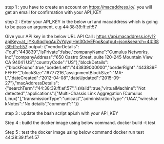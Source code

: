 step 1 : you have to create an account on https://macaddress.io/. you will get an email for confirmation with your API_KEY

step 2 : Enter your API_KEY in the below url and macaddress which is going to be pass an argument.
       e.g 44:38:39:ff:ef:57

Give your API key in the below URL API Call : https://api.macaddress.io/v1?apiKey=at_jYKuSqdlpqAuZvYdyqlHm3GdvEFpo&output=json&search=44:38:39:ff:ef:57 output: {"vendorDetails":{"oui":"443839","isPrivate":false,"companyName":"Cumulus Networks, Inc","companyAddress":"650 Castro Street, suite 120-245 Mountain View CA 94041 US","countryCode":"US"},"blockDetails":{"blockFound":true,"borderLeft":"443839000000","borderRight":"443839FFFFFF","blockSize":16777216,"assignmentBlockSize":"MA-L","dateCreated":"2012-04-08","dateUpdated":"2015-09-27"},"macAddressDetails":{"searchTerm":"44:38:39:ff:ef:57","isValid":true,"virtualMachine":"Not detected","applications":["Multi-Chassis Link Aggregation (Cumulus Linux)"],"transmissionType":"unicast","administrationType":"UAA","wiresharkNotes":"No details","comment":""}}


step 3 : update the bash script api.sh with your API_KEY 

Step 4 : build the docker image using below command.
         docker build -t test 

Step 5 : test the docker image using below command
         docker run test 44:38:39:ff:ef:57
